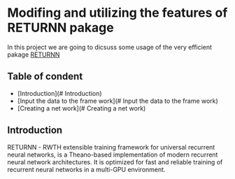 # Modifing and utilizing the features of RETURNN pakage

In this project we are going to dicsuss some usage of the very efficient pakage [RETURNN](http://returnn.readthedocs.io/en/latest/)

## Table of condent
*  [Introduction](# Introduction)
*  [Input the data to the frame work](# Input the data to the frame work)
*  [Creating a net work](# Creating a net work)


## Introduction
RETURNN - RWTH extensible training framework for universal recurrent neural networks, is a Theano-based implementation of modern recurrent neural network architectures. It is optimized for fast and reliable training of recurrent neural networks in a multi-GPU environment.
